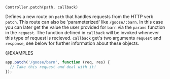 


`Controller.patch(path, callback)`

Defines a new route on `path` that handles requests from the HTTP verb `patch`.
This route can also be 'parameterized' like `/goose/:barn`.
In this case you can later get the value the user provided for `barn`
via the `params` function in the `request`.
The function defined in `callback` will be invoked whenever this type of
request is recieved.
`callback` get's two arguments `request` and `response`, see below for further
information about these objects.

@EXAMPLES

```js
app.patch('/goose/barn', function (req, res) {
  // Take this request and deal with it!
});
```


